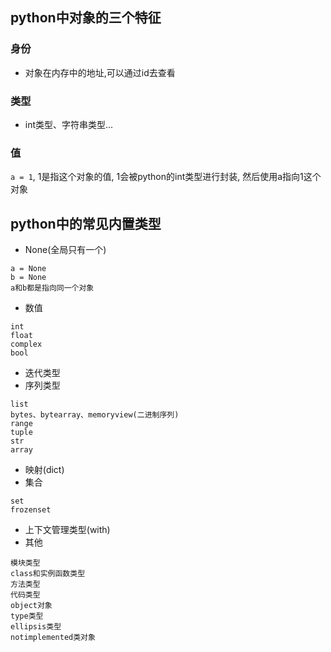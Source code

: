 ## python中对象的三个特征
### 身份
- 对象在内存中的地址,可以通过id去查看
### 类型
- int类型、字符串类型...
### 值
`a = 1`, 1是指这个对象的值, 1会被python的int类型进行封装, 然后使用a指向1这个对象

## python中的常见内置类型
- None(全局只有一个)
```
a = None
b = None
a和b都是指向同一个对象
```
- 数值
```
int 
float
complex
bool
```
- 迭代类型
- 序列类型
```
list 
bytes、bytearray、memoryview(二进制序列)
range 
tuple 
str 
array
```
- 映射(dict)
- 集合
```
set
frozenset
```
- 上下文管理类型(with)
- 其他
```
模块类型
class和实例函数类型
方法类型
代码类型
object对象
type类型
ellipsis类型
notimplemented类对象
```









 